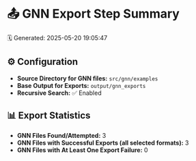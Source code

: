 # 📤 GNN Export Step Summary

🗓️ Generated: 2025-05-20 19:05:47

## ⚙️ Configuration
- **Source Directory for GNN files:** `src/gnn/examples`
- **Base Output for Exports:** `output/gnn_exports`
- **Recursive Search:** ✅ Enabled

## 📊 Export Statistics
- **GNN Files Found/Attempted:** 3
- **GNN Files with Successful Exports (all selected formats):** 3
- **GNN Files with At Least One Export Failure:** 0

